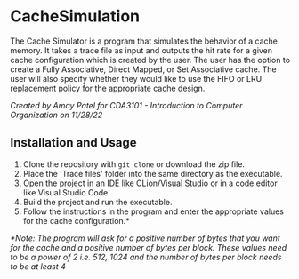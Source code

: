 # CacheSimulation

The Cache Simulator is a program that simulates the behavior of a cache memory. It takes a trace file as input and outputs the hit rate for a given cache configuration which is created by the user. The user has the option to create a Fully Associative, Direct Mapped, or Set Associative cache. The user will also specify whether they would like to use the FIFO or LRU replacement policy for the appropriate cache design.

*Created by Amay Patel for CDA3101 - Introduction to Computer Organization on 11/28/22*

## Installation and Usage

1. Clone the repository with `git clone` or download the zip file.
2. Place the 'Trace files' folder into the same directory as the executable. 
3. Open the project in an IDE like CLion/Visual Studio or in a code editor like Visual Studio Code. 
4. Build the project and run the executable. 
5. Follow the instructions in the program and enter the appropriate values for the cache configuration.*

*\*Note: The program will ask for a positive number of bytes that you want for the cache and a positive number of bytes per block. These values need to be a power of 2 i.e. 512, 1024 and the number of bytes per block needs to be at least 4*